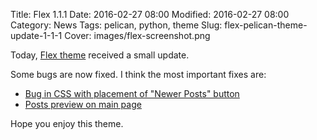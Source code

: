 Title: Flex 1.1.1
Date: 2016-02-27 08:00
Modified: 2016-02-27 08:00
Category: News
Tags: pelican, python, theme
Slug: flex-pelican-theme-update-1-1-1
Cover: images/flex-screenshot.png

Today, [Flex theme](https://github.com/alexandrevicenzi/Flex) received a small update.

Some bugs are now fixed. I think the most important fixes are:

- [Bug in CSS with placement of "Newer Posts" button](https://github.com/alexandrevicenzi/Flex/issues/21)
- [Posts preview on main page](https://github.com/alexandrevicenzi/Flex/issues/14)

Hope you enjoy this theme.
